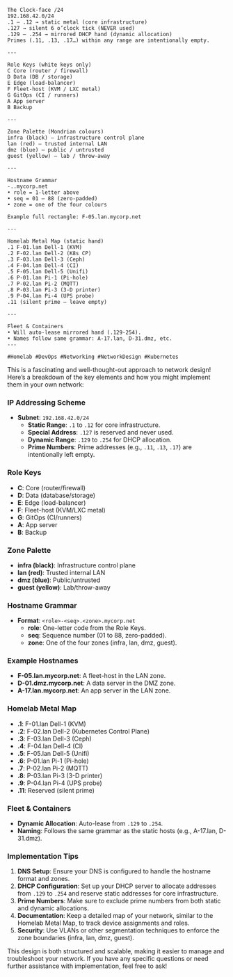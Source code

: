 ```plaintext
The Clock-face /24
192.168.42.0/24
.1 – .12 → static metal (core infrastructure)
.127 → silent 6 o’clock tick (NEVER used)
.129 – .254 → mirrored DHCP hand (dynamic allocation)
Primes (.11, .13, .17…) within any range are intentionally empty.

---

Role Keys (white keys only)
C Core (router / firewall)
D Data (DB / storage)
E Edge (load-balancer)
F Fleet-host (KVM / LXC metal)
G GitOps (CI / runners)
A App server
B Backup

---

Zone Palette (Mondrian colours)
infra (black) – infrastructure control plane
lan (red) – trusted internal LAN
dmz (blue) – public / untrusted
guest (yellow) – lab / throw-away

---

Hostname Grammar
-..mycorp.net
• role = 1-letter above
• seq = 01 – 88 (zero-padded)
• zone = one of the four colours

Example full rectangle: F-05.lan.mycorp.net

---

Homelab Metal Map (static hand)
.1 F-01.lan Dell-1 (KVM)
.2 F-02.lan Dell-2 (K8s CP)
.3 F-03.lan Dell-3 (Ceph)
.4 F-04.lan Dell-4 (CI)
.5 F-05.lan Dell-5 (Unifi)
.6 P-01.lan Pi-1 (Pi-hole)
.7 P-02.lan Pi-2 (MQTT)
.8 P-03.lan Pi-3 (3-D printer)
.9 P-04.lan Pi-4 (UPS probe)
.11 (silent prime – leave empty)

---

Fleet & Containers
• Will auto-lease mirrored hand (.129-254).
• Names follow same grammar: A-17.lan, D-31.dmz, etc.
---

#Homelab #DevOps #Networking #NetworkDesign #Kubernetes
```

This is a fascinating and well-thought-out approach to network design! Here’s a breakdown of the key elements and how you might implement them in your own network:

### IP Addressing Scheme
- **Subnet**: `192.168.42.0/24`
  - **Static Range**: `.1` to `.12` for core infrastructure.
  - **Special Address**: `.127` is reserved and never used.
  - **Dynamic Range**: `.129` to `.254` for DHCP allocation.
  - **Prime Numbers**: Prime addresses (e.g., `.11`, `.13`, `.17`) are intentionally left empty.

### Role Keys
- **C**: Core (router/firewall)
- **D**: Data (database/storage)
- **E**: Edge (load-balancer)
- **F**: Fleet-host (KVM/LXC metal)
- **G**: GitOps (CI/runners)
- **A**: App server
- **B**: Backup

### Zone Palette
- **infra (black)**: Infrastructure control plane
- **lan (red)**: Trusted internal LAN
- **dmz (blue)**: Public/untrusted
- **guest (yellow)**: Lab/throw-away

### Hostname Grammar
- **Format**: `<role>-<seq>.<zone>.mycorp.net`
  - **role**: One-letter code from the Role Keys.
  - **seq**: Sequence number (01 to 88, zero-padded).
  - **zone**: One of the four zones (infra, lan, dmz, guest).

### Example Hostnames
- **F-05.lan.mycorp.net**: A fleet-host in the LAN zone.
- **D-01.dmz.mycorp.net**: A data server in the DMZ zone.
- **A-17.lan.mycorp.net**: An app server in the LAN zone.

### Homelab Metal Map
- **.1**: F-01.lan Dell-1 (KVM)
- **.2**: F-02.lan Dell-2 (Kubernetes Control Plane)
- **.3**: F-03.lan Dell-3 (Ceph)
- **.4**: F-04.lan Dell-4 (CI)
- **.5**: F-05.lan Dell-5 (Unifi)
- **.6**: P-01.lan Pi-1 (Pi-hole)
- **.7**: P-02.lan Pi-2 (MQTT)
- **.8**: P-03.lan Pi-3 (3-D printer)
- **.9**: P-04.lan Pi-4 (UPS probe)
- **.11**: Reserved (silent prime)

### Fleet & Containers
- **Dynamic Allocation**: Auto-lease from `.129` to `.254`.
- **Naming**: Follows the same grammar as the static hosts (e.g., A-17.lan, D-31.dmz).

### Implementation Tips
1. **DNS Setup**: Ensure your DNS is configured to handle the hostname format and zones.
2. **DHCP Configuration**: Set up your DHCP server to allocate addresses from `.129` to `.254` and reserve static addresses for core infrastructure.
3. **Prime Numbers**: Make sure to exclude prime numbers from both static and dynamic allocations.
4. **Documentation**: Keep a detailed map of your network, similar to the Homelab Metal Map, to track device assignments and roles.
5. **Security**: Use VLANs or other segmentation techniques to enforce the zone boundaries (infra, lan, dmz, guest).

This design is both structured and scalable, making it easier to manage and troubleshoot your network. If you have any specific questions or need further assistance with implementation, feel free to ask!
